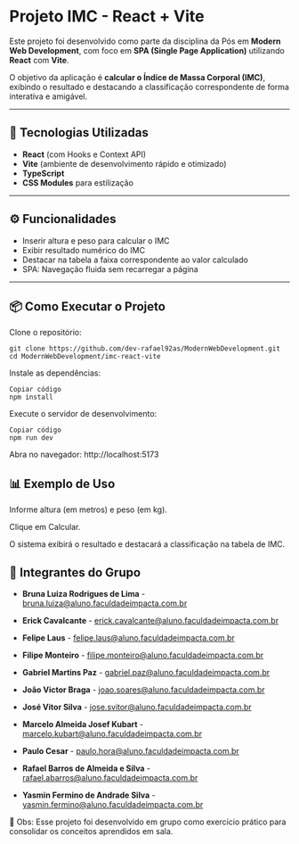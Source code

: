 # Projeto IMC - React + Vite

Este projeto foi desenvolvido como parte da disciplina da Pós em **Modern Web Development**, com foco em **SPA (Single Page Application)** utilizando **React** com **Vite**.

O objetivo da aplicação é **calcular o Índice de Massa Corporal (IMC)**, exibindo o resultado e destacando a classificação correspondente de forma interativa e amigável.

---

## 🚀 Tecnologias Utilizadas

- **React** (com Hooks e Context API)
- **Vite** (ambiente de desenvolvimento rápido e otimizado)
- **TypeScript**
- **CSS Modules** para estilização

---

## ⚙️ Funcionalidades

- Inserir altura e peso para calcular o IMC
- Exibir resultado numérico do IMC
- Destacar na tabela a faixa correspondente ao valor calculado
- SPA: Navegação fluida sem recarregar a página

---

## 📦 Como Executar o Projeto

Clone o repositório:

```
git clone https://github.com/dev-rafael92as/ModernWebDevelopment.git
cd ModernWebDevelopment/imc-react-vite
```

Instale as dependências:

```
Copiar código
npm install
```

Execute o servidor de desenvolvimento:

```
Copiar código
npm run dev
```

Abra no navegador:
http://localhost:5173

## 📊 Exemplo de Uso

Informe altura (em metros) e peso (em kg).

Clique em Calcular.

O sistema exibirá o resultado e destacará a classificação na tabela de IMC.

## 👥 Integrantes do Grupo

- **Bruna Luiza Rodrigues de Lima** - bruna.luiza@aluno.faculdadeimpacta.com.br

- **Erick Cavalcante** - erick.cavalcante@aluno.faculdadeimpacta.com.br

- **Felipe Laus** - felipe.laus@aluno.faculdadeimpacta.com.br

- **Filipe Monteiro** - filipe.monteiro@aluno.faculdadeimpacta.com.br

- **Gabriel Martins Paz** - gabriel.paz@aluno.faculdadeimpacta.com.br

- **João Victor Braga** - joao.soares@aluno.faculdadeimpacta.com.br

- **José Vitor Silva** - jose.svitor@aluno.faculdadeimpacta.com.br

- **Marcelo Almeida Josef Kubart** - marcelo.kubart@aluno.faculdadeimpacta.com.br

- **Paulo Cesar** - paulo.hora@aluno.faculdadeimpacta.com.br

- **Rafael Barros de Almeida e Silva** - rafael.abarros@aluno.faculdadeimpacta.com.br

- **Yasmin Fermino de Andrade Silva** - yasmin.fermino@aluno.faculdadeimpacta.com.br

📌 Obs: Esse projeto foi desenvolvido em grupo como exercício prático para consolidar os conceitos aprendidos em sala.
